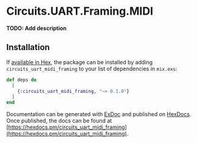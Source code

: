 # Circuits.UART.Framing.MIDI

**TODO: Add description**

## Installation

If [available in Hex](https://hex.pm/docs/publish), the package can be installed
by adding `circuits_uart_midi_framing` to your list of dependencies in `mix.exs`:

```elixir
def deps do
  [
    {:circuits_uart_midi_framing, "~> 0.1.0"}
  ]
end
```

Documentation can be generated with [ExDoc](https://github.com/elixir-lang/ex_doc)
and published on [HexDocs](https://hexdocs.pm). Once published, the docs can
be found at [https://hexdocs.pm/circuits_uart_midi_framing](https://hexdocs.pm/circuits_uart_midi_framing).

